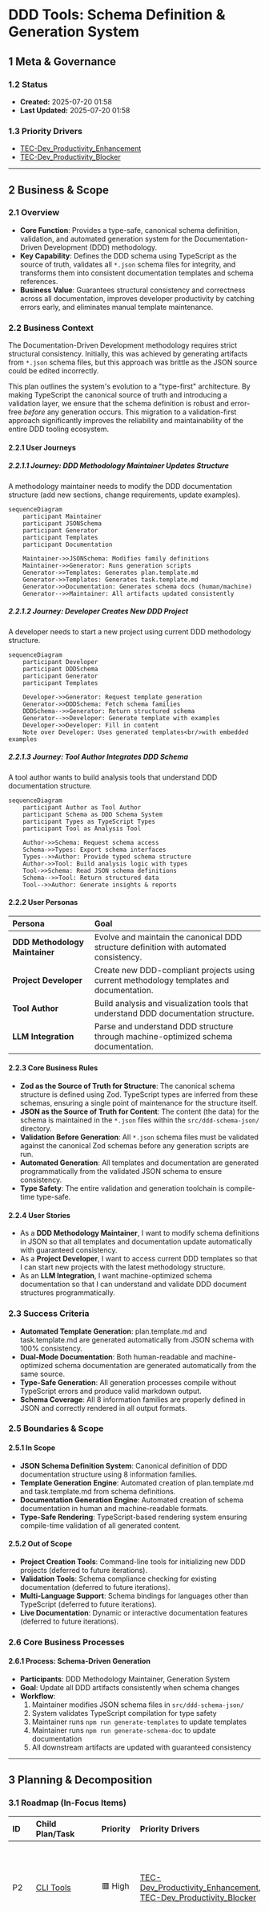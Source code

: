 # DDD Tools: Schema Definition & Generation System

## 1 Meta & Governance

### 1.2 Status

- **Created:** 2025-07-20 01:58
- **Last Updated:** 2025-07-20 01:58

### 1.3 Priority Drivers

- [TEC-Dev_Productivity_Enhancement](../ddd-2.md#tec-dev_productivity_enhancement)
- [TEC-Dev_Productivity_Blocker](../ddd-2.md#tec-dev_productivity_blocker)

---

## 2 Business & Scope

### 2.1 Overview

- **Core Function**: Provides a type-safe, canonical schema definition, validation, and automated generation system for the Documentation-Driven Development (DDD) methodology.
- **Key Capability**: Defines the DDD schema using TypeScript as the source of truth, validates all `*.json` schema files for integrity, and transforms them into consistent documentation templates and schema references.
- **Business Value**: Guarantees structural consistency and correctness across all documentation, improves developer productivity by catching errors early, and eliminates manual template maintenance.

### 2.2 Business Context

The Documentation-Driven Development methodology requires strict structural consistency. Initially, this was achieved by generating artifacts from `*.json` schema files, but this approach was brittle as the JSON source could be edited incorrectly.

This plan outlines the system's evolution to a "type-first" architecture. By making TypeScript the canonical source of truth and introducing a validation layer, we ensure that the schema definition is robust and error-free _before_ any generation occurs. This migration to a validation-first approach significantly improves the reliability and maintainability of the entire DDD tooling ecosystem.

#### 2.2.1 User Journeys

##### 2.2.1.1 Journey: DDD Methodology Maintainer Updates Structure

A methodology maintainer needs to modify the DDD documentation structure (add new sections, change requirements, update examples).

```mermaid
sequenceDiagram
    participant Maintainer
    participant JSONSchema
    participant Generator
    participant Templates
    participant Documentation

    Maintainer->>JSONSchema: Modifies family definitions
    Maintainer->>Generator: Runs generation scripts
    Generator->>Templates: Generates plan.template.md
    Generator->>Templates: Generates task.template.md
    Generator->>Documentation: Generates schema docs (human/machine)
    Generator-->>Maintainer: All artifacts updated consistently
```

##### 2.2.1.2 Journey: Developer Creates New DDD Project

A developer needs to start a new project using current DDD methodology structure.

```mermaid
sequenceDiagram
    participant Developer
    participant DDDSchema
    participant Generator
    participant Templates

    Developer->>Generator: Request template generation
    Generator->>DDDSchema: Fetch schema families
    DDDSchema-->>Generator: Return structured schema
    Generator-->>Developer: Generate template with examples
    Developer->>Developer: Fill in content
    Note over Developer: Uses generated templates<br/>with embedded examples
```

##### 2.2.1.3 Journey: Tool Author Integrates DDD Schema

A tool author wants to build analysis tools that understand DDD documentation structure.

```mermaid
sequenceDiagram
    participant Author as Tool Author
    participant Schema as DDD Schema System
    participant Types as TypeScript Types
    participant Tool as Analysis Tool

    Author->>Schema: Request schema access
    Schema->>Types: Export schema interfaces
    Types-->>Author: Provide typed schema structure
    Author->>Tool: Build analysis logic with types
    Tool->>Schema: Read JSON schema definitions
    Schema-->>Tool: Return structured data
    Tool-->>Author: Generate insights & reports
```

#### 2.2.2 User Personas

| Persona                        | Goal                                                                                     |
| :----------------------------- | :--------------------------------------------------------------------------------------- |
| **DDD Methodology Maintainer** | Evolve and maintain the canonical DDD structure definition with automated consistency.   |
| **Project Developer**          | Create new DDD-compliant projects using current methodology templates and documentation. |
| **Tool Author**                | Build analysis and visualization tools that understand DDD documentation structure.      |
| **LLM Integration**            | Parse and understand DDD structure through machine-optimized schema documentation.       |

#### 2.2.3 Core Business Rules

- **Zod as the Source of Truth for Structure**: The canonical schema structure is defined using Zod. TypeScript types are inferred from these schemas, ensuring a single point of maintenance for the structure itself.
- **JSON as the Source of Truth for Content**: The content (the data) for the schema is maintained in the `*.json` files within the `src/ddd-schema-json/` directory.
- **Validation Before Generation**: All `*.json` schema files must be validated against the canonical Zod schemas before any generation scripts are run.
- **Automated Generation**: All templates and documentation are generated programmatically from the validated JSON schema to ensure consistency.
- **Type Safety**: The entire validation and generation toolchain is compile-time type-safe.

#### 2.2.4 User Stories

- As a **DDD Methodology Maintainer**, I want to modify schema definitions in JSON so that all templates and documentation update automatically with guaranteed consistency.
- As a **Project Developer**, I want to access current DDD templates so that I can start new projects with the latest methodology structure.
- As an **LLM Integration**, I want machine-optimized schema documentation so that I can understand and validate DDD document structures programmatically.

### 2.3 Success Criteria

- **Automated Template Generation**: plan.template.md and task.template.md are generated automatically from JSON schema with 100% consistency.
- **Dual-Mode Documentation**: Both human-readable and machine-optimized schema documentation are generated automatically from the same source.
- **Type-Safe Generation**: All generation processes compile without TypeScript errors and produce valid markdown output.
- **Schema Coverage**: All 8 information families are properly defined in JSON and correctly rendered in all output formats.

### 2.5 Boundaries & Scope

#### 2.5.1 In Scope

- **JSON Schema Definition System**: Canonical definition of DDD documentation structure using 8 information families.
- **Template Generation Engine**: Automated creation of plan.template.md and task.template.md from schema definitions.
- **Documentation Generation Engine**: Automated creation of schema documentation in human and machine-readable formats.
- **Type-Safe Rendering**: TypeScript-based rendering system ensuring compile-time validation of all generated content.

#### 2.5.2 Out of Scope

- **Project Creation Tools**: Command-line tools for initializing new DDD projects (deferred to future iterations).
- **Validation Tools**: Schema compliance checking for existing documentation (deferred to future iterations).
- **Multi-Language Support**: Schema bindings for languages other than TypeScript (deferred to future iterations).
- **Live Documentation**: Dynamic or interactive documentation features (deferred to future iterations).

### 2.6 Core Business Processes

#### 2.6.1 Process: Schema-Driven Generation

- **Participants**: DDD Methodology Maintainer, Generation System
- **Goal**: Update all DDD artifacts consistently when schema changes
- **Workflow**:
  1. Maintainer modifies JSON schema files in `src/ddd-schema-json/`
  2. System validates TypeScript compilation for type safety
  3. Maintainer runs `npm run generate-templates` to update templates
  4. Maintainer runs `npm run generate-schema-doc` to update documentation
  5. All downstream artifacts are updated with guaranteed consistency

---

## 3 Planning & Decomposition

### 3.1 Roadmap (In-Focus Items)

| ID  | Child Plan/Task                                                            | Priority  | Priority Drivers                                                                                                                                                                                                                                   | Status         | Depends On                      | Summary                                                                             |
| :-- | :------------------------------------------------------------------------- | :-------- | :------------------------------------------------------------------------------------------------------------------------------------------------------------------------------------------------------------------------------------------------- | :------------- | :------------------------------ | :---------------------------------------------------------------------------------- |
| P2  | [CLI Tools](./p1.p2-cli-tools.plan.md)                                     | 🟥 High   | [TEC-Dev_Productivity_Enhancement](../ddd-2.md#tec-dev_productivity_enhancement), [TEC-Dev_Productivity_Blocker](../ddd-2.md#tec-dev_productivity_blocker)                                                                                         | ⏳ In Progress | P1 Schema System, CLI Framework | Provides command-line interface tools to wrap and extend the schema system.         |
| P4  | [NPM Package Publication](./p1.p4-npm-publication.plan.md)                 | 🟥 High   | [MKT-Launch_Critical](../ddd-2.md#mkt-launch_critical), [TEC-Dev_Productivity_Enhancement](../ddd-2.md#tec-dev_productivity_enhancement)                                                                                                           | 💡 Not Started | NPM Account, GitHub Secrets     | Defines the strategy for publishing and maintaining the `ddd-tools` package on NPM. |
| P6  | [Documentation Content Validation](./p1.p6-doc-content-validator.plan.md)  | 🟥 High   | [TEC-Prod_Stability_Blocker](../ddd-2.md#tec-prod_stability_blocker), [TEC-Dev_Productivity_Enhancement](../ddd-2.md#tec-dev_productivity_enhancement)                                                                                             | 💡 Not Started | P1 Schema System                | Provides validation engine to ensure markdown content conforms to canonical schema. |
| T2  | [Refactor Placeholder to Constant](./p1.t2-todo-placeholder-const.task.md) | 🟧 Medium | [TEC-Tech_Debt_Refactor](../ddd-2.md#tec-tech_debt_refactor), [TEC-Dev_Productivity_Enhancement](../ddd-2.md#tec-dev_productivity_enhancement)                                                                                                     | ✅ Done        | `src/index.ts`                  | Replace the hardcoded placeholder text in template generators with a constant.      |
| T8  | [File Naming Pattern Change](./p1.t8-file-naming-pattern-change.task.md)   | 🟥 High   | [TEC-Debt_Maintainability](../ddd-2.md#tec-debt_maintainability), [TEC-Testability](../ddd-2.md#tec-testability), [TEC-Dev_FutureProofing](../ddd-2.md#tec-dev_futureproofing), [TEC-Dev_ParsingSimplicity](../ddd-2.md#tec-dev_parsingsimplicity) | ✅ Done        | `ddd-2.md`, `ddd-schema-json`   | Implements a new, parsing-friendly file naming convention for all DDD artefacts.    |
| T22 | [Schema Generation Scripts](./p1.t22-schema-generation-scripts.task.md)    | 🟥 High   | [TEC-Dev_Productivity_Enhancement](../ddd-2.md#tec-dev_productivity_enhancement)                                                                                                                                                                   | ✅ Done        | `src/ddd-schema-json/*`         | Documents the core scripts that generate templates and schema docs from JSON.       |
| T28 | [Define Canonical Schema Interfaces](p1.t28-define-schema-types.task.md)   | 🟥 High   | [TEC-Prod_Stability_Blocker](../ddd-2.md#tec-prod_stability_blocker)                                                                                                                                                                               | 💡 Not Started | —                               | Create the TypeScript interfaces that define the schema structure.                  |
| T29 | [Implement JSON Schema Validator](p1.t29-implement-validator.task.md)      | 🟥 High   | [TEC-Prod_Stability_Blocker](../ddd-2.md#tec-prod_stability_blocker)                                                                                                                                                                               | 💡 Not Started | T28                             | Build the script to validate `*.json` files against the TS types.                   |
| T30 | [Align Existing JSON Files](p1.t30-align-json.task.md)                     | 🟧 Medium | [TEC-Dev_Productivity_Enhancement](../ddd-2.md#tec-dev_productivity_enhancement)                                                                                                                                                                   | 💡 Not Started | T29                             | Update all existing JSON files to ensure they pass the new validator.               |

### 3.2 Backlog / Icebox

- **Template Customization**: Support for project-specific template variations
- **Schema Versioning**: Semantic versioning and migration tools for schema evolution
- **IDE Integration**: VSCode extensions for real-time DDD compliance checking

### 3.3 Dependencies

| ID  | Dependency On   | Type     | Status      | Affected Plans/Tasks | Notes                                                     |
| :-- | :-------------- | :------- | :---------- | :------------------- | :-------------------------------------------------------- |
| D-1 | TypeScript 5.0+ | External | ✅ Complete | All generation       | Required for type safety and modern language features.    |
| D-2 | Node.js 18+     | External | ✅ Complete | All scripts          | Required for script execution and file system operations. |

### 3.4 Decomposition Graph

```mermaid
graph TD
    subgraph "P1: DDD Schema System"
        direction LR
        T2["T2: Refactor Placeholder"]
        T8["T8: File Naming Change"]
        P6["P6: Doc Content Validator"]
        P5["P5: Doc Parser"]
        P2["P2: CLI Tools"]
        P4["P4: NPM Publication"]
    end

    T2 -- foundational refactor --> P2
    T8 -- foundational refactor --> P2
    P6 -- provides validation schemas --> P5
    P5 -- provides parsing API --> P2
    P6 -- provides validation API --> P2
    P2 -- must be complete before --> P4
```

---

## 4 High-Level Design

### 4.0 Guiding Principles

- **Zod Schemas as the Source of Truth for Structure**: The manually crafted Zod schema definitions are the absolute source of truth for the data's structure. TypeScript types are inferred from them.
- **Validation by Parsing**: We validate data (`*.json` files) by parsing them with the Zod schemas. A successful parse guarantees conformance.
- **Fail-Fast**: Schema errors must be caught as early as possible in the development process, ideally before code is even committed.
- **Automated Consistency**: All downstream artifacts (templates, docs) are still generated programmatically, but only after the source JSON has been validated.

### 4.1 Current Architecture

#### 4.1.1 Data Models

**Core Schema Structure:**

```typescript
interface SchemaFamily {
  id: number;
  name: string;
  anchor: string;
  primaryQuestion: string;
  rationale: string;
  applicability: SchemaApplicability;
  notes: string;
  sections: SchemaSection[];
}

interface SchemaSection {
  id: string;
  name: string;
  headingLevel: number;
  description?: string;
  applicability: SchemaApplicability;
  examples?: SchemaExample[];
}

interface ContentElement {
  type: 'text' | 'list' | 'table' | 'codeblock' | 'mermaid';
  rendering: RenderingControl;
  children?: ContentElement[];
}
```

**Configuration System:**

```typescript
interface GenerationConfig {
  schema: {
    sourceDir: string;
    outputDirs: {
      src: string;
      docs: string;
    };
  };
  templates: {
    outputDirs: {
      src: string;
      docs: string;
    };
  };
}
```

**Entity Relationships:**

```mermaid
erDiagram
    SCHEMA_FAMILY {
        number id PK
        string name
        string anchor
        string primaryQuestion
        string rationale
        SchemaApplicability applicability
        string notes
    }

    SCHEMA_SECTION {
        string id PK
        string name
        number headingLevel
        string description
        string contentFormat
        SchemaApplicability applicability
        string notes
    }

    CONTENT_ELEMENT {
        string type
        string content
        RenderingControl rendering
        ContentElement[] children
    }

    RENDERING_CONTROL {
        boolean renderAsCodeBlockForHuman
        boolean renderAsCodeBlockForMachine
    }

    SCHEMA_FAMILY ||--|{ SCHEMA_SECTION : "contains"
    SCHEMA_SECTION ||--o{ CONTENT_ELEMENT : "examples"
    CONTENT_ELEMENT ||--|| RENDERING_CONTROL : "controls"
    CONTENT_ELEMENT ||--o{ CONTENT_ELEMENT : "children"
```

**Rendering Control:**

```typescript
interface ContentElement {
  type: 'text' | 'list' | 'table' | 'codeblock' | 'mermaid';
  rendering: RenderingControl;
}

interface RenderingControl {
  renderAsCodeBlockForHuman: boolean;
  renderAsCodeBlockForMachine: boolean;
}
```

#### 4.1.2 Components

**Component Architecture:**

```mermaid
classDiagram
    direction TB

    class SchemaFamily {
        +number id
        +string name
        +string primaryQuestion
        +SchemaApplicability applicability
        +SchemaSection[] sections
    }

    class ContentElement {
        +string type
        +string content
        +RenderingControl rendering
        +ContentElement[] children
        +render(mode): any
    }

    class TemplateGenerator {
        +generatePlanTemplate(): string
        +generateTaskTemplate(): string
        +renderContent(element): string
    }

    class DualModeRenderer {
        +renderContentElement(element, mode): any
        +renderDocumentToMarkdown(doc): string
        +buildDocumentStructure(mode): DocumentStructures
    }

    class SchemaDocumentationGenerator {
        +generateHumanSchemaDocumentation(): string
        +generateMachineSchemaDocumentation(): string
    }

    SchemaFamily --> ContentElement: "contains"
    TemplateGenerator --> SchemaFamily: "reads from"
    DualModeRenderer --> ContentElement: "processes"
    SchemaDocumentationGenerator --> DualModeRenderer: "uses"
```

#### 4.1.3 Data Flow

```mermaid
graph TB
    subgraph "Configuration Layer"
        CONFIG["Configuration System"]
        PATHS["Path Utilities"]
    end

    subgraph "JSON Schema Layer"
        A["8 Family JSON Files"]
        B["Context Examples"]
    end

    subgraph "TypeScript Engine"
        C["Schema Loader"]
        D["Type Definitions"]
        E["Rendering Engine"]
        F["Content Converter"]
    end

    subgraph "Generation Scripts"
        G["Template Generator"]
        H["Documentation Generator"]
    end

    subgraph "Output Artifacts"
        I["plan.template.md"]
        J["task.template.md"]
        K["schema.human.md"]
        L["schema.machine.md"]
    end

    CONFIG -->|"provides output paths"| G
    CONFIG -->|"provides output paths"| H
    PATHS -->|"file writing utilities"| G
    PATHS -->|"file writing utilities"| H
    A -->|"schema definitions"| C
    B -->|"example content"| C
    C -->|"validated schemas"| D
    D -->|"type-safe interfaces"| E
    E -->|"rendering functions"| F
    F -->|"structured content"| G
    F -->|"structured content"| H
    G -->|"generated content"| I
    G -->|"generated content"| J
    H -->|"generated content"| K
    H -->|"generated content"| L
```

#### 4.1.4 Control Flow

**Template Generation Process:**

```mermaid
sequenceDiagram
    participant User as User/Script
    participant Generator as TemplateGenerator
    participant Loader as SchemaLoader
    participant FileSystem as File System

    User->>Generator: generatePlanTemplate()
    Generator->>Loader: loadSchemaFamilies()
    Loader-->>Generator: SchemaFamily[]
    Generator->>Generator: buildDocumentStructure(plan)
    Generator->>Generator: generateMarkdownSections()
    Generator->>Generator: insertExamplesAndDescriptions()
    Generator->>FileSystem: writeTemplate(docs/templates/plan.template.md)
    FileSystem-->>User: Template Generated
```

**Documentation Generation Workflow:**

```mermaid
sequenceDiagram
    participant User as User/Script
    participant Generator as DocumentGenerator
    participant Schema as SchemaSystem
    participant Renderer as DualModeRenderer

    User->>Generator: generateDocumentation(mode)
    Generator->>Schema: loadSchemaFamilies()
    Schema-->>Generator: SchemaFamily[]
    Generator->>Renderer: buildDocumentStructure(mode)

    loop For each schema family
        Renderer->>Schema: getContentElements(family)
        Schema-->>Renderer: ContentElement[]
        Renderer->>Renderer: renderContentElement(element, mode)
    end

    Renderer-->>Generator: DocumentStructures
    Generator->>Generator: renderDocumentToMarkdown(doc)
    Generator-->>User: Generated Documentation
```

**Data Processing Flow:**

```mermaid
sequenceDiagram
    participant Input as JSON Schema Files
    participant Loader as Schema Loader
    participant Processor as Content Processor
    participant Renderer as Mode Renderer
    participant TemplateGen as Template Generator
    participant DocGen as Documentation Generator
    participant Output as File System

    Input->>Loader: Read JSON files
    Loader->>Loader: Validate TypeScript types
    Loader->>Processor: Pass validated schema data
    Processor->>Processor: Convert to structured content elements
    Processor->>Renderer: Provide ContentElement array

    par Template Generation
        Renderer->>TemplateGen: Send human-readable content
        TemplateGen->>Output: Write plan & task templates
    and Documentation Generation
        Renderer->>DocGen: Send mode-specific content
        DocGen->>Output: Write human & machine docs
    end
```

#### 4.1.5 Integration Points

**Input Interfaces:**

- JSON schema files (`src/ddd-schema-json/*.json`)
- TypeScript type definitions (`src/types.ts`)

**Output Interfaces:**

- Markdown templates (`docs/templates/*.template.md`)
- Schema documentation (`src/generated-schema-docs/*.md`)
- Generated documentation copied to `docs/` directory

#### 4.1.6 Exposed API

<!-- TODO: This section should be expanded to include detailed descriptions, parameters, and return types for each function, similar to a formal API reference. This will be addressed in a future task. -->

**Public Functions (exported from index.ts):**

```typescript
// Template generation
export function generatePlanTemplate(): string;
export function generateTaskTemplate(): string;

// Documentation generation
export function generateHumanSchemaDocumentation(): string;
export function generateMachineSchemaDocumentation(): string;

// Schema access
export const fullSchema: SchemaFamily[];
```

### 4.2 Target Architecture

The target architecture **appends** a new validation layer to the existing system. This addition shifts the source of truth from implied structure in JSON files to explicit, canonical TypeScript types. This new **Schema Integrity System** acts as a gatekeeper for the existing **Schema Generation System**, ensuring that no malformed data enters the generation pipeline. The core generation logic remains the same, but it is now protected by this validation gate.

#### 4.2.1 Data Models

**Entity Relationships:**

```mermaid
erDiagram
    SCHEMA_FAMILY {
        number id PK
        string name
        string anchor
        string primaryQuestion
        string rationale
        SchemaApplicability applicability
        string notes
    }

    SCHEMA_SECTION {
        string id PK
        string name
        number headingLevel
        string description
        string contentFormat
        SchemaApplicability applicability
        string notes
    }

    CONTENT_ELEMENT {
        string type
        string content
        RenderingControl rendering
        ContentElement[] children
    }

    RENDERING_CONTROL {
        boolean renderAsCodeBlockForHuman
        boolean renderAsCodeBlockForMachine
    }

    SCHEMA_FAMILY ||--|{ SCHEMA_SECTION : "contains"
    SCHEMA_SECTION ||--o{ CONTENT_ELEMENT : "examples"
    CONTENT_ELEMENT ||--|| RENDERING_CONTROL : "controls"
    CONTENT_ELEMENT ||--o{ CONTENT_ELEMENT : "children"
```

#### 4.2.2 Components

The target component architecture introduces a `ValidatorScript`. This script uses `ZodSchema` (the source of truth for structure) to parse raw data from the `JsonDataSource`. The output of this validation is a trusted `SchemaFamily` data object, which is then consumed by the rest of the system, such as the `TemplateGenerator` and `DualModeRenderer`.

```mermaid
classDiagram
    direction TB

    class ZodSchema {
        <<Source of Truth for Structure>>
        +parse(data): SchemaFamily
    }

    class SchemaFamily {
        <<Validated Data>>
        +number id
        +string name
        +string primaryQuestion
        +SchemaApplicability applicability
        +SchemaSection[] sections
    }

    class ContentElement {
        +string type
        +string content
        +RenderingControl rendering
        +ContentElement[] children
        +render(mode): any
    }

    class TemplateGenerator {
        +generatePlanTemplate(data: SchemaFamily): string
        +generateTaskTemplate(data: SchemaFamily): string
        +renderContent(element: ContentElement): string
    }

    class DualModeRenderer {
        +renderContentElement(element: ContentElement, mode): any
        +renderDocumentToMarkdown(doc: SchemaFamily): string
        +buildDocumentStructure(mode): DocumentStructures
    }

    class SchemaDocumentationGenerator {
        +generateHumanSchemaDocumentation(data: SchemaFamily): string
        +generateMachineSchemaDocumentation(data: SchemaFamily): string
    }

    class ValidatorScript {
        <<New Component>>
        +execute(): SchemaFamily
    }

    class JsonDataSource {
        <<Data Source>>
        +readFiles()
    }

    ValidatorScript --> ZodSchema : "uses"
    ValidatorScript --> JsonDataSource : "reads from"
    ValidatorScript ..> SchemaFamily : "produces"

    SchemaFamily --> ContentElement: "contains"
    TemplateGenerator --> SchemaFamily: "consumes"
    DualModeRenderer --> SchemaFamily: "consumes"
    SchemaDocumentationGenerator --> DualModeRenderer: "uses"
```

#### 4.2.3 Data Flow

The target data flow integrates validation directly into the `Schema Loader`. For clarity, the flow is split into two diagrams representing the two main functions of the system: Template Generation and Documentation Generation.

**Target Data Flow: Template Generation**

```mermaid
graph TB
    subgraph "JSON Schema Layer"
        A["8 Family JSON Files"]
        B["Context Examples"]
    end

    subgraph "TypeScript Engine"
        C["Schema Loader (with integrated validation)"]
        D["Type Definitions"]
        E["Rendering Engine"]
        F["Content Converter"]
    end

    subgraph "Generation Scripts"
        G["Template Generator"]
    end

    subgraph "Output Artifacts"
        I["plan.template.md"]
        J["task.template.md"]
    end

    %% --- Data Flow Sequence ---
    A -- "1: Load schema definitions" --> C
    B -- "2: Load example content" --> C
    D -- "3: Validate against canonical types" --> C
    C -- "4: Provide validated schema" --> D
    D -- "5: Provide type-safe interfaces" --> E
    E -- "6: Provide rendering functions" --> F
    F -- "7: Provide structured content" --> G
    G -- "8: Generate content" --> I & J
```

**Target Data Flow: Documentation Generation**

```mermaid
graph TB
    subgraph "JSON Schema Layer"
        A["8 Family JSON Files"]
        B["Context Examples"]
    end

    subgraph "TypeScript Engine"
        C["Schema Loader (with integrated validation)"]
        D["Type Definitions"]
        E["Rendering Engine"]
        F["Content Converter"]
    end

    subgraph "Generation Scripts"
        H["Documentation Generator"]
    end

    subgraph "Output Artifacts"
        K["schema.human.md"]
        L["schema.machine.md"]
    end

    %% --- Data Flow Sequence ---
    A -- "1: Load schema definitions" --> C
    B -- "2: Load example content" --> C
    D -- "3: Validate against canonical types" --> C
    C -- "4: Provide validated schema" --> D
    D -- "5: Provide type-safe interfaces" --> E
    E -- "6: Provide rendering functions" --> F
    F -- "7: Provide structured content" --> H
    H -- "8: Generate content" --> K & L
```

#### 4.2.4 Control Flow

The validation script can be invoked in two ways: automatically via a Git hook/CI pipeline, or manually by a developer. The existing generation flows remain unchanged but are now preceded by the validation step.

**Updated - Template Generation Process:**

```mermaid
sequenceDiagram
    participant User as User/Script
    participant Generator as TemplateGenerator
    participant Loader as SchemaLoader
    participant Validator as ValidatorScript
    participant FileSystem as File System

    User->>Generator: generatePlanTemplate()
    Generator->>Loader: loadSchemaFamilies()
    Loader-->>Validator: SchemaFamily[]
    Validator->>Validator: validate()
    alt Validation Fails
        Validator-->>Generator: Failure
        Generator-->>User: Abort with error
    else Validation Succeeds
        Validator-->>Generator: Success
        Generator->>Generator: buildDocumentStructure(plan)
        Generator->>Generator: generateMarkdownSections()
        Generator->>Generator: insertExamplesAndDescriptions()
        Generator->>FileSystem: writeTemplate(docs/templates/plan.template.md)
        FileSystem-->>User: Template Generated
    end
```

**Updated - Documentation Generation Workflow:**

```mermaid
sequenceDiagram
    participant User as User/Script
    participant Generator as DocumentGenerator
    participant Schema as SchemaSystem
    participant Validator as ValidatorScript
    participant Renderer as DualModeRenderer

    User->>Generator: generateDocumentation(mode)
    Generator->>Schema: loadSchemaFamilies()
    Schema-->>Validator: SchemaFamily[]
    Validator->>Validator: validate()
    alt Validation Fails
        Validator-->>Generator: Failure
        Generator-->>User: Abort with error
    else Validation Succeeds
        Validator-->>Generator: Success
        Generator->>Renderer: buildDocumentStructure(mode)

        loop For each schema family
            Renderer->>Schema: getContentElements(family)
            Schema-->>Renderer: ContentElement[]
            Renderer->>Renderer: renderContentElement(element, mode)
        end

        Renderer-->>Generator: DocumentStructures
        Generator->>Generator: renderDocumentToMarkdown(doc)
        Generator-->>User: Generated Documentation
    end
```

**Updated - Data Processing Flow:**

```mermaid
sequenceDiagram
    participant Input as JSON Schema Files
    participant Loader as Schema Loader
    participant Validator as ValidatorScript
    participant Processor as Content Processor
    participant Renderer as Mode Renderer
    participant TemplateGen as Template Generator
    participant DocGen as Documentation Generator
    participant Output as File System

    Input->>Loader: Read JSON files
    Loader-->>Validator: Pass raw JSON data
    Validator->>Validator: Validate against TS types
    alt Validation Fails
        Validator-->>Loader: Failure
        Loader-->>Input: Abort with error
    else Validation Succeeds
        Validator-->>Processor: Pass validated schema data
        Processor->>Processor: Convert to structured content elements
        Processor->>Renderer: Provide ContentElement array

        par Template Generation
            Renderer->>TemplateGen: Send human-readable content
            TemplateGen->>Output: Write plan & task templates
        and Documentation Generation
            Renderer->>DocGen: Send mode-specific content
            DocGen->>Output: Write human & machine docs
        end
    end
```

### 4.3 Tech Stack & Deployment

**Runtime Environment:**

- **Node.js 18+**: Script execution and file system operations
- **TypeScript 5.0+**: Type safety and modern language features

**Development Dependencies:**

- **Vitest**: Unit testing framework
- **tsx**: TypeScript execution for development scripts
- **zod**: TypeScript-first schema validation

**Deployment:**

- **Local Development**: Scripts run locally via npm commands
- **File System Output**: Generated files written directly to project directories
- **Version Control**: All generated artifacts committed to repository for consistency

### 4.4 Non-Functional Requirements

#### 4.4.1 Performance

| Requirement                   | Target                    | Current Status |
| :---------------------------- | :------------------------ | :------------- |
| Template Generation Time      | < 1 second                | ✅ Met         |
| Documentation Generation Time | < 2 seconds               | ✅ Met         |
| Memory Usage                  | < 100MB during generation | ✅ Met         |

#### 4.4.2 Reliability

| Requirement                       | Target                                     | Current Status |
| :-------------------------------- | :----------------------------------------- | :------------- |
| Type Safety                       | 100% compile-time validation               | ✅ Met         |
| Generation Consistency            | Identical output for identical input       | ✅ Met         |
| Error Handling                    | Graceful failure with clear error messages | ✅ Met         |
| **Schema Validation Enforcement** | **Mandatory, non-bypassable CI gate.**     | 💡 Not Started |

#### 4.4.3 Scalability

| Requirement           | Target                             | Current Status      |
| :-------------------- | :--------------------------------- | :------------------ |
| Schema Family Support | 8+ families                        | ✅ Met (8 families) |
| Section Nesting       | 5+ levels deep                     | ✅ Met              |
| Example Complexity    | Multiple content types per section | ✅ Met              |

#### 4.4.4 Permission Model

**Not applicable** - this is a local development tool with no user authentication or access control requirements.

---

## 5 Maintenance and Monitoring

### 5.1 Current Maintenance and Monitoring

#### 5.1.1 Error Handling

| Error Type                      | Trigger                               | Action                            | User Feedback                                                 |
| :------------------------------ | :------------------------------------ | :-------------------------------- | :------------------------------------------------------------ |
| **Zod Schema Validation Error** | Mismatched data in `*.json` files     | Abort generation with exit code 1 | Clear validation error with file, path, and issue details     |
| **Malformed JSON Error**        | Invalid JSON syntax in `*.json` files | Abort generation with exit code 1 | JSON parsing error with specific file and location            |
| **File System Error**           | Cannot write to output directories    | Abort generation with exit code 1 | Clear file system error with path and permissions information |

#### 5.1.2 Logging & Monitoring

- **Console Output**: Structured progress messages during generation processes
- **Error Reporting**: Detailed error messages with context for debugging
- **Success Confirmation**: Clear confirmation messages with output file paths
- **No External Monitoring**: System runs locally with immediate feedback

### 5.2 Target Maintenance and Monitoring

**Current monitoring approach is appropriate for the system scope.** No external monitoring or complex error handling is needed for a local development tool.

---

## 6 Implementation Guidance

### 6.1 Implementation Plan

The implementation of the DDD Schema System is decomposed into the child plans and tasks detailed in the **[3.1 Roadmap (In-Focus Items)](#31-roadmap-in-focus-items)**. Foundational refactoring tasks were completed first, followed by the development of the core CLI, Parser, and NPM publication capabilities.

### 6.2 Prompts (LLM reuse)

**For extending the schema system:**

```markdown
Add a new section to family [X] that [describes functionality]. Follow the existing pattern in src/ddd-schema-json/[X]-[name].json and ensure the section includes:

- Proper applicability matrix for plan/task
- Descriptive examples with rendering controls
- Clear content format specification
```

**For troubleshooting generation:**

```markdown
Debug the generation system by:

1. Running TypeScript compilation: npm run build
2. Checking JSON syntax in src/ddd-schema-json/
3. Verifying output directories exist and are writable
4. Running generation scripts individually to isolate issues
```

---

## 7 Quality & Operations

### 7.1 Testing Strategy / Requirements

| Scenario                                               | Test Type         | Tools / Runner               | Status         |
| :----------------------------------------------------- | :---------------- | :--------------------------- | :------------- |
| **TypeScript types (inferred from Zod) compile**       | Unit              | TypeScript compiler          | ✅ Complete    |
| **JSON schema files are correctly validated by Zod**   | Unit              | Vitest + Zod                 | 💡 Not Started |
| **Dual-mode rendering produces expected output**       | Unit              | Vitest + snapshot testing    | ✅ Complete    |
| **Template generation includes all required sections** | Integration       | Vitest + template validation | ✅ Complete    |
| **Documentation generation completes successfully**    | Integration       | Vitest + file system mocking | ✅ Complete    |
| **Generated markdown syntax is valid**                 | Output Validation | Manual review                | ✅ Complete    |
| **Schema coverage includes all 8 families**            | System            | Automated verification       | ✅ Complete    |

### 7.2 Configuration

| Setting Name                | Source                                 | Override Method                                  | Notes                                                       |
| :-------------------------- | :------------------------------------- | :----------------------------------------------- | :---------------------------------------------------------- |
| `DDD_SCHEMA_SOURCE_DIR`     | `src/ddd-schema-json/` (default)       | `DDD_SCHEMA_SOURCE_DIR` environment variable     | Location of JSON schema source files                        |
| `DDD_SCHEMA_SRC_OUTPUT`     | `src/generated-schema-docs/` (default) | `DDD_SCHEMA_SRC_OUTPUT` environment variable     | Output directory for generated schema docs in src           |
| `DDD_SCHEMA_DOCS_OUTPUT`    | `docs/` (default)                      | `DDD_SCHEMA_DOCS_OUTPUT` environment variable    | Output directory for generated schema docs in docs          |
| `DDD_TEMPLATES_SRC_OUTPUT`  | `src/templates/` (default)             | `DDD_TEMPLATES_SRC_OUTPUT` environment variable  | Output directory for generated templates in src             |
| `DDD_TEMPLATES_DOCS_OUTPUT` | `docs/templates/` (default)            | `DDD_TEMPLATES_DOCS_OUTPUT` environment variable | Output directory for generated templates in docs            |
| `NODE_ENV`                  | Environment Variable                   | Not overrideable                                 | Development vs production mode (currently development only) |

### 7.3 Alerting & Response

| Error Condition                  | Response Plan                                         | Status      |
| :------------------------------- | :---------------------------------------------------- | :---------- |
| **Generation Script Failure**    | Abort with non-zero exit code and clear error message | ✅ Complete |
| **TypeScript Compilation Error** | Display compiler errors and abort generation          | ✅ Complete |
| **File System Permission Error** | Log specific path and permission requirements         | ✅ Complete |

### 7.4 Deployment Steps

**For normal development:**

1. Make changes to JSON schema files in `src/ddd-schema-json/`
2. Run `npm run generate-templates` to update templates
3. Run `npm run generate-schema-doc` to update documentation
4. Commit all generated files to version control

**For custom output paths:**

```bash
# Custom development environment
DDD_TEMPLATES_DOCS_OUTPUT=/dev/docs npm run generate-templates

# Production deployment with custom paths
NODE_ENV=production DDD_SCHEMA_DOCS_OUTPUT=/prod/docs npm run generate-schema-doc

# Multiple custom paths
DDD_SCHEMA_SRC_OUTPUT=/custom/src DDD_TEMPLATES_DOCS_OUTPUT=/custom/templates npm run generate-templates
```

**For major schema changes:**

1. Update JSON schema files with new structure
2. Update TypeScript types if needed
3. Test compilation: `npm run build`
4. Regenerate all artifacts
5. Review generated output for correctness
6. Update this documentation if architecture changes

---

## 8 Reference

### 8.1 Appendices/Glossary

**Glossary:**

- **Schema Family**: One of 8 major categories of information in DDD documents (Meta, Business, Planning, Design, Maintenance, Implementation, Quality, Reference)
- **Applicability Matrix**: Defines which sections are required/optional/omitted for Plans vs Tasks
- **Rendering Control**: Configuration determining how examples appear in human vs machine-readable output
- **Dual-Mode**: System capability to generate both human-optimized and machine-optimized documentation from the same source

**Key File References:**

- `src/index.ts`: Main generation engine and exported API
- `src/config.ts`: Centralized configuration with environment variable support
- `src/path-utils.ts`: Shared utilities for directory creation and file writing
- `src/ddd-schema-json/`: JSON schema definitions (single source of truth)
- `src/types.ts`: TypeScript types inferred from the Zod schemas
- `src/generate-templates.ts`: Template generation script with configurable paths
- `src/generate-schema-doc.ts`: Schema documentation generation script with configurable paths
- `package.json`: Available scripts and dependencies

---
